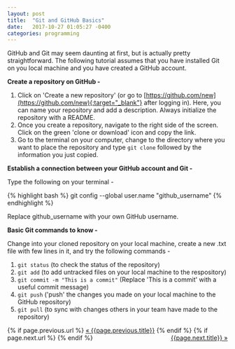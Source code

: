 ```yaml
---
layout: post
title:  "Git and GitHub Basics"
date:   2017-10-27 01:05:27 -0400
categories: programming
---
```

GitHub and Git may seem daunting at first, but is actually pretty straightforward. The following tutorial assumes that you have installed Git on you local machine and you have created a GitHub account.

**Create a repository on GitHub -**

1. Click on 'Create a new repository' (or go to [https://github.com/new](https://github.com/new){:target="_blank"} after logging in). Here, you can name your repository and add a description. Always initialize the repository with a README.
2. Once you create a repository, navigate to the right side of the screen. Click on the green 'clone or download' icon and copy the link.
3. Go to the terminal on your computer, change to the directory where you want to place the repository and type `git clone` followed by the information you just copied.

**Establish a connection between your GitHub account and Git -**

Type the following on your terminal -

{% highlight bash %}
git config --global user.name "github_username"
{% endhighlight %}

Replace github_username with your own GitHub username.

**Basic Git commands to know -**

Change into your cloned repository on your local machine, create a new .txt file with few lines in it, and try the following commands -

1. `git status` (to check the status of the repository)
2. `git add` (to add untracked files on your local machine to the respository)
3. `git commit -m "This is a commit"` (Replace 'This is a commit' with a useful commit message)
4. `git push` ('push' the changes you made on your local machine to the GitHub repository)
5. `git pull` (to sync with changes others in your team have made to the repository)


<div class="Previous-next">
  {% if page.previous.url %}
    <a class="previous" href="{{page.previous.url}}">&laquo; {{page.previous.title}}</a>
  {% endif %}
  {% if page.next.url %}
    <a class="next" style="float:right" href="{{page.next.url}}">{{page.next.title}} &raquo;</a>
  {% endif %}
</div>
